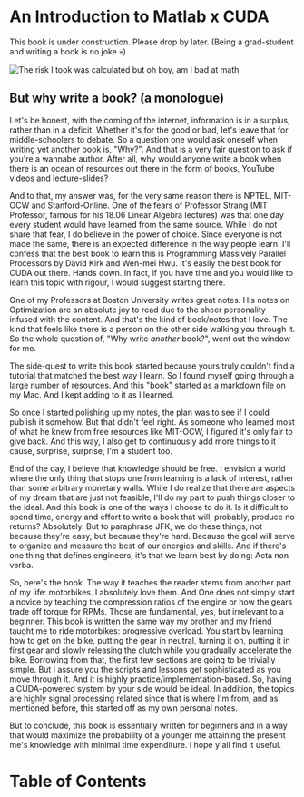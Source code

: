 # An Introduction to Matlab x CUDA 
This book is under construction. Please drop by later. (Being a grad-student and writing a book is no joke 💀)

![The risk I took was calculated but oh boy, am I bad at math](https://i.kym-cdn.com/entries/icons/original/000/024/785/Screen_Shot_2017-11-30_at_1.12.37_PM.png)

## But why write a book? (a monologue)
Let's be honest, with the coming of the internet, information is in a surplus, rather than in a deficit. Whether it's for the good or bad, let's leave that for middle-schoolers to debate. So a question one would ask oneself when writing yet another book is, "Why?". And that is a very fair question to ask if you're a wannabe author. After all, why would anyone write a book when there is an ocean of resources out there in the form of books, YouTube videos and lecture-slides? 

And to that, my answer was, for the very same reason there is NPTEL, MIT-OCW and Stanford-Online. One of the fears of Professor Strang (MIT Professor, famous for his 18.06 Linear Algebra lectures) was that one day every student would have learned from the same source. While I do not share that fear, I do believe in the power of choice. Since everyone is not made the same, there is an expected difference in the way people learn. I'll confess that the best book to learn this is Programming Massively Parallel Processors by David Kirk and Wen-mei Hwu. It's easily the best book for CUDA out there. Hands down. In fact, if you have time and you would like to learn this topic with rigour, I would suggest starting there. 

One of my Professors at Boston University writes great notes. His notes on Optimization are an absolute joy to read due to the sheer personality infused with the content. And that's the kind of book/notes that I love. The kind that feels like there is a person on the other side walking you through it. So the whole question of, "Why write *another* book?", went out the window for me. 

The side-quest to write this book started because yours truly couldn't find a tutorial that matched the best way I learn. So I found myself going through a large number of resources. And this "book" started as a markdown file on my Mac. And I kept adding to it as I learned. 

So once I started polishing up my notes, the plan was to see if I could publish it somehow. But that didn't feel right. As someone who learned most of what he knew from free resources like MIT-OCW, I figured it's only fair to give back. And this way, I also get to continuously add more things to it cause, surprise, surprise, I'm a student too. 

End of the day, I believe that knowledge should be free. I envision a world where the only thing that stops one from learning is a lack of interest, rather than some arbitrary monetary walls. While I do realize that there are aspects of my dream that are just not feasible, I'll do my part to push things closer to the ideal. And this book is one of the ways I choose to do it. Is it difficult to spend time, energy and effort to write a book that will, probably, produce no returns? Absolutely. But to paraphrase JFK, we do these things, not because they're easy, but because they're hard. Because the goal will serve to organize and measure the best of our energies and skills. And if there's one thing that defines engineers, it's that we learn best by doing: Acta non verba. 

So, here's the book. The way it teaches the reader stems from another part of my life: motorbikes. I absolutely love them. And One does not simply start a novice by teaching the compression ratios of the engine or how the gears trade off torque for RPMs. Those are fundamental, yes, but irrelevant to a beginner. This book is written the same way my brother and my friend taught me to ride motorbikes: progressive overload. You start by learning how to get on the bike, putting the gear in neutral, turning it on, putting it in first gear and slowly releasing the clutch while you gradually accelerate the bike. Borrowing from that, the first few sections are going to be trivially simple. But I assure you the scripts and lessons get sophisticated as you move through it. And it is highly practice/implementation-based. So, having a CUDA-powered system by your side would be ideal. In addition, the topics are highly signal processing related since that is where I'm from, and as mentioned before, this started off as my own personal notes. 

But to conclude, this book is essentially written for beginners and in a way that would maximize the probability of a younger me attaining the present me's knowledge with minimal time expenditure. I hope y'all find it useful. 


<!-- ![you sly dog](YouSlyDog.png)
(*you sly dog, you got me monologuing!*) -->

# Table of Contents
```{tableofcontents}
```
